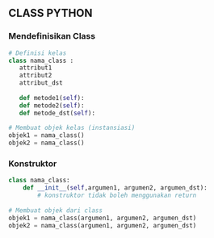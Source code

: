 ## CLASS PYTHON ##

### Mendefinisikan Class ###
```python
# Definisi kelas
class nama_class :
   attribut1
   attribut2
   attribut_dst
   
   def metode1(self):
   def metode2(self):
   def metode_dst(self):
   
# Membuat objek kelas (instansiasi)
objek1 = nama_class()
objek2 = nama_class()
```

### Konstruktor ###
```python
class nama_class:
    def __init__(self,argumen1, argumen2, argumen_dst):
        # konstruktor tidak boleh menggunakan return
        
# Membuat objek dari class
objek1 = nama_class(argumen1, argumen2, argumen_dst)
objek2 = nama_class(argumen1, argumen2, argumen_dst)
```

